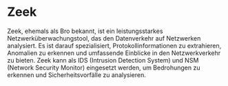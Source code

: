 # Zeek

Zeek, ehemals als Bro bekannt, ist ein leistungsstarkes Netzwerküberwachungstool, das den Datenverkehr auf Netzwerken analysiert. Es ist darauf spezialisiert, Protokollinformationen zu extrahieren, Anomalien zu erkennen und umfassende Einblicke in den Netzwerkverkehr zu bieten. Zeek kann als IDS (Intrusion Detection System) und NSM (Network Security Monitor) eingesetzt werden, um Bedrohungen zu erkennen und Sicherheitsvorfälle zu analysieren.